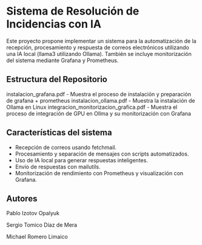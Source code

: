 # Sistema de Resolución de Incidencias con IA

Este proyecto propone implementar un sistema para la automatización de la recepción, procesamiento y respuesta de correos electrónicos utilizando una IA local (llama3 utilizando Ollama). También se incluye monitorización del sistema mediante Grafana y Prometheus.

## Estructura del Repositorio
instalacion_grafana.pdf - Muestra el proceso de instalación y preparación de grafana + prometheus
instalacion_ollama.pdf - Muestra la instalación de Ollama en Linux
integracion_monitorizacion_grafica.pdf - Muestra el proceso de integración de GPU en Ollma y su monitorización con Grafana

## Características del sistema
- Recepción de correos usando fetchmail.
- Procesamiento y separación de mensajes con scripts automatizados.
- Uso de IA local para generar respuestas inteligentes.
- Envío de respuestas con mailutils.
- Monitorización de rendimiento con Prometheus y visualización con Grafana.

## Autores
Pablo Izotov Opalyuk

Sergio Tomico Díaz de Mera

Michael Romero Limaico
